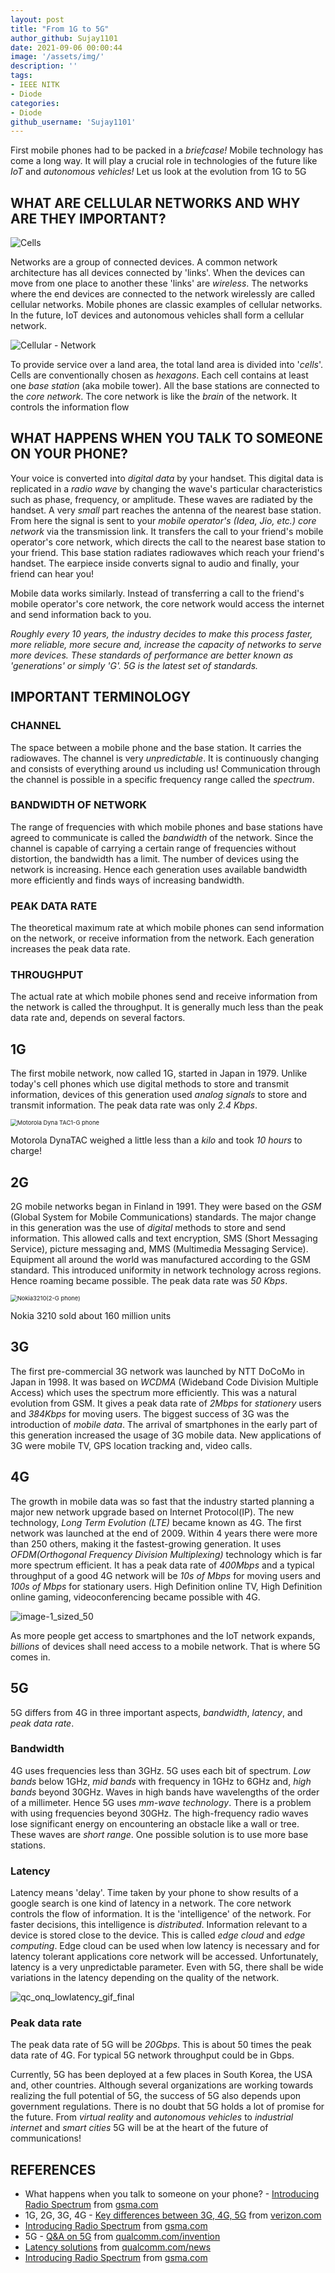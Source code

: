 ```yaml
---
layout: post
title: "From 1G to 5G"
author_github: Sujay1101
date: 2021-09-06 00:00:44
image: '/assets/img/'
description: ''
tags:
- IEEE NITK
- Diode
categories:
- Diode
github_username: 'Sujay1101'
---
```


First mobile phones had to be packed in a *briefcase!* Mobile technology has come a long way. It will play a crucial role in technologies of the future like *IoT* and *autonomous vehicles!* Let us look at the evolution from 1G to 5G

## WHAT ARE CELLULAR NETWORKS AND WHY ARE THEY IMPORTANT?

![Cells](/blog/assets/img/from-1g-to-5g/Cells.png)

Networks are a group of connected devices. A common network architecture has all devices connected by 'links'. When the devices can move from one place to another these 'links' are *wireless*. The networks where the end devices are connected to the network wirelessly are called cellular networks. Mobile phones are classic examples of cellular networks. In the future, IoT devices and autonomous vehicles shall form a cellular network.

![Cellular - Network](/blog/assets/img/from-1g-to-5g/Cellular-Network.jpg)

To provide service over a land area, the total land area is divided into '*cells*'. Cells are conventionally chosen as *hexagons*. Each cell contains at least one *base station* (aka mobile tower). All the base stations are connected to the *core network*. The core network is like the *brain* of the network. It controls the information flow

## WHAT HAPPENS WHEN YOU TALK TO SOMEONE ON YOUR PHONE?

Your voice is converted into *digital data* by your handset. This digital data is replicated in a *radio wave* by changing the wave's particular characteristics such as phase, frequency, or amplitude. These waves are radiated by the handset. A very *small* part reaches the antenna of the nearest base station. From here the signal is sent to your *mobile operator's (Idea, Jio, etc.) core network* via the transmission link. It transfers the call to your friend's mobile operator's core network, which directs the call to the nearest base station to your friend. This base station radiates radiowaves which reach your friend's handset. The earpiece inside converts signal to audio and finally, your friend can hear you!

Mobile data works similarly. Instead of transferring a call to the friend's mobile operator's core network, the core network would access the internet and send information back to you.

*Roughly every 10 years, the industry decides to make this process faster, more reliable, more secure and, increase the capacity of networks to serve more devices. These standards of performance are better known as 'generations' or simply 'G'. 5G is the latest set of standards.*

## IMPORTANT TERMINOLOGY

### CHANNEL

The space between a mobile phone and the base station. It carries the radiowaves. The channel is very *unpredictable*. It is continuously changing and consists of everything around us including us! Communication through the channel is possible in a specific frequency range called the *spectrum*.

### BANDWIDTH OF NETWORK

The range of frequencies with which mobile phones and base stations have agreed to communicate is called the *bandwidth* of the network. Since the channel is capable of carrying a certain range of frequencies without distortion, the bandwidth has a limit. The number of devices using the network is increasing. Hence each generation uses available bandwidth more efficiently and finds ways of increasing bandwidth.

### PEAK DATA RATE

The theoretical maximum rate at which mobile phones can send information on the network, or receive information from the network. Each generation increases the peak data rate.

### THROUGHPUT

The actual rate at which mobile phones send and receive information from the network is called the throughput. It is generally much less than the peak data rate and, depends on several factors.

## 1G

The first mobile network, now called 1G, started in Japan in 1979. Unlike today's cell phones which use digital methods to store and transmit information, devices of this generation used *analog signals* to store and transmit information. The peak data rate was only *2.4 Kbps*.

<img src="/blog/assets/img/from-1g-to-5g/Motorola Dyna TAC1-G phone.png" alt="Motorola Dyna TAC1-G phone" style="zoom:67%;"/>

​Motorola DynaTAC weighed a little less than a *kilo* and took *10 hours* to charge!

## 2G

2G mobile networks began in Finland in 1991. They were based on the *GSM* (Global System for Mobile Communications) standards. The major change in this generation was the use of *digital* methods to store and send information. This allowed calls and text encryption, SMS (Short Messaging Service), picture messaging and, MMS (Multimedia Messaging Service). Equipment all around the world was manufactured according to the GSM standard. This introduced uniformity in network technology across regions. Hence roaming became possible. The peak data rate was *50 Kbps*.

<img src="/blog/assets/img/from-1g-to-5g/Nokia3210(2-G phone).png" alt="Nokia3210(2-G phone)" style="zoom:67%;" />

Nokia 3210 sold about 160 million units

## 3G

The first pre-commercial 3G network was launched by NTT DoCoMo in Japan in 1998. It was based on *WCDMA* (Wideband Code Division Multiple Access) which uses the spectrum more efficiently. This was a natural evolution from GSM. It gives a peak data rate of *2Mbps* for *stationery* users and *384Kbps* for moving users. The biggest success of 3G was the introduction of *mobile data*. The arrival of smartphones in the early part of this generation increased the usage of 3G mobile data. New applications of 3G were mobile TV, GPS location tracking and, video calls.

## 4G

The growth in mobile data was so fast that the industry started planning a major new network upgrade based on Internet Protocol(IP). The new technology, *Long Term Evolution (LTE)* became known as 4G. The first network was launched at the end of 2009. Within 4 years there were more than 250 others, making it the fastest-growing generation. It uses *OFDM(Orthogonal Frequency Division Multiplexing)* technology which is far more spectrum efficient. It has a peak data rate of *400Mbps* and a typical throughput of a good 4G network will be *10s of Mbps* for moving users and *100s of Mbps* for stationary users. High Definition online TV, High Definition online gaming, videoconferencing became possible with 4G.

![image-1_sized_50](/blog/assets/img/from-1g-to-5g/image-1_sized_50.jpg)

As more people get access to smartphones and the IoT network expands, *billions* of devices shall need access to a mobile network. That is where 5G comes in.

## 5G

5G differs from 4G in three important aspects, *bandwidth*, *latency*, and *peak data rate*.

### Bandwidth

4G uses frequencies less than 3GHz. 5G uses each bit of spectrum. *Low bands* below 1GHz, *mid bands* with frequency in 1GHz to 6GHz and, *high bands* beyond 30GHz. Waves in high bands have wavelengths of the order of a millimeter. Hence 5G uses *mm-wave technology*. There is a problem with using frequencies beyond 30GHz. The high-frequency radio waves lose significant energy on encountering an obstacle like a wall or tree. These waves are *short range*. One possible solution is to use more base stations.

### Latency

Latency means 'delay'. Time taken by your phone to show results of a google search is one kind of latency in a network. The core network controls the flow of information. It is the 'intelligence' of the network. For faster decisions, this intelligence is *distributed*. Information relevant to a device is stored close to the device. This is called *edge cloud* and *edge computing*. Edge cloud can be used when low latency is necessary and for latency tolerant applications core network will be accessed. Unfortunately, latency is a very unpredictable parameter. Even with 5G, there shall be wide variations in the latency depending on the quality of the network.

![qc_onq_lowlatency_gif_final](/blog/assets/img/from-1g-to-5g/qc_onq_lowlatency_gif_final.gif)

### Peak data rate

The peak data rate of 5G will be *20Gbps*. This is about 50 times the peak data rate of 4G. For typical 5G network throughput could be in Gbps.

Currently, 5G has been deployed at a few places in South Korea, the USA and, other countries. Although several organizations are working towards realizing the full potential of 5G, the success of 5G also depends upon government regulations. There is no doubt that 5G holds a lot of promise for the future. From *virtual reality* and *autonomous vehicles* to *industrial internet* and *smart cities* 5G will be at the heart of the future of communications!

## REFERENCES

- What happens when you talk to someone on your phone? - [Introducing Radio Spectrum](https://www.gsma.com/spectrum/wp-content/uploads/2017/04/Introducing-Radio-Spectrum.pdf) from [gsma.com](gsma.com)
- 1G, 2G, 3G, 4G - [Key differences between 3G, 4G, 5G](https://www.verizon.com/about/our-company/5g/difference-between-3g-4g-5g) from [verizon.com](verizon.com)
- [Introducing Radio Spectrum](https://www.gsma.com/spectrum/wp-content/uploads/2017/04/Introducing-Radio-Spectrum.pdf) from [gsma.com](gsma.com)
- 5G - [Q&A on 5G](https://www.qualcomm.com/invention/5g/what-is-5g#:~:text=5G%20will%20bring%20wider%20bandwidths,Gbps%20throughput%2C%20and%20low%20latency.) from [qualcomm.com/invention](https://www.qualcomm.com/invention/5g)
- [Latency solutions](https://www.qualcomm.com/news/onq/2019/05/13/how-5g-low-latency-improves-your-mobile-experiences#:~:text=The%20current%20architecture%20is%20a,is%20changing%20now%20with%205G.&text=Edge%20computing%20reduces%20latency%20because,to%20the%20cloud%20and%20back.) from [qualcomm.com/news](https://www.qualcomm.com/news/onq/2019/05/13/how-5g-low-latency-improves-your-mobile-experiences#:~:text=The%20current%20architecture%20is%20a,is%20changing%20now%20with%205G.&text=Edge%20computing%20reduces%20latency%20because,to%20the%20cloud%20and%20back.)
- [Introducing Radio Spectrum](https://www.gsma.com/spectrum/wp-content/uploads/2017/04/Introducing-Radio-Spectrum.pdf) from [gsma.com](gsma.com)

